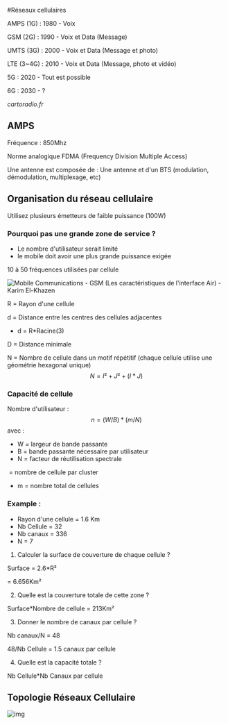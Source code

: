 #Réseaux cellulaires

AMPS (1G) : 1980 - Voix

GSM (2G) : 1990 - Voix et Data (Message)

UMTS (3G) : 2000 - Voix et Data (Message et photo)

LTE (3~4G) : 2010 - Voix et Data (Message, photo et vidéo)

5G : 2020 - Tout est possible

6G : 2030 - ?

*cartoradio.fr*

[Atoll]: https://www.teleres.com.au/products/network-planning-design/atoll/	"Logiciel de mapping de fréquence pro"



## AMPS

Fréquence : 850Mhz

Norme analogique FDMA (Frequency Division Multiple Access)

Une antenne est composée de : Une antenne et d'un BTS (modulation, démodulation, multiplexage, etc)

## Organisation du réseau cellulaire

Utilisez plusieurs émetteurs de faible puissance (100W)

### Pourquoi pas une grande zone de service ?

- Le nombre d'utilisateur serait limité
- le mobile doit avoir une plus grande puissance exigée

10 à 50 fréquences utilisées par cellule

![Mobile Communications - GSM (Les caractéristiques de l'interface Air) -  Karim El-Khazen](https://encrypted-tbn0.gstatic.com/images?q=tbn:ANd9GcQ-veKAUzorJdTb21dMXpN_j8Gt5Ki7g-Jfsz0jSOT3jpV6KwC-lVaoUbQxuus7ijuVTew&usqp=CAU)

R = Rayon d'une cellule

d = Distance entre les centres des cellules adjacentes

- d = R*Racine(3)

D = Distance minimale

N = Nombre de cellule dans un motif répétitif (chaque cellule utilise une géométrie hexagonal unique)
$$
N = I²+J²+(I*J)
$$

### Capacité de cellule

Nombre d'utilisateur :
$$
n = (W/B)*(m/N)
$$
avec :

- W = largeur de bande passante
- B = bande passante nécessaire par utilisateur
- N = facteur de réutilisation spectrale

​           = nombre de cellule par cluster

- m = nombre total de cellules

### Example :

- Rayon d'une cellule = 1.6 Km
- Nb Cellule = 32
- Nb canaux = 336
- N = 7

1) Calculer la surface de couverture de chaque cellule ?

Surface = 2.6*R²

= 6.656Km²

2. Quelle est la couverture totale de cette zone ?

Surface*Nombre de cellule = 213Km²

3. Donner le nombre de canaux par cellule ?

Nb canaux/N = 48

48/Nb Cellule = 1.5 canaux par cellule

4. Quelle est la capacité totale ?

Nb Cellule*Nb Canaux par cellule

## Topologie Réseaux Cellulaire

![img](https://lafibre.info/images/3g/201210_architecture_reseau_mobile_orange.jpg)

[Topologie]: https://www.technologuepro.com/gsm/chapitre_2_GSM.htm


